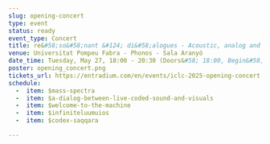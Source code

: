 ```yaml
---
slug: opening-concert
type: event
status: ready
event_type: Concert
title: re&#58;so&#58;nant &#124; di&#58;alogues - Acoustic, analog and digital coded conversations
venue: Universitat Pompeu Fabra - Phonos - Sala Aranyó
date_time: Tuesday, May 27, 18:00 - 20:30 (Doors&#58; 18:00, Begin&#58; 18:30)
poster: opening_concert.png
tickets_url: https://entradium.com/en/events/iclc-2025-opening-concert
schedule:
  -  item: $mass-spectra
  -  item: $a-dialog-between-live-coded-sound-and-visuals
  -  item: $welcome-to-the-machine
  -  item: $infiniteluumuios
  -  item: $codex-saqqara

---
```

